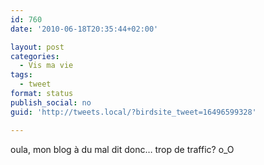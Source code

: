 ```yaml
---
id: 760
date: '2010-06-18T20:35:44+02:00'

layout: post
categories:
  - Vis ma vie
tags:
  - tweet
format: status
publish_social: no
guid: 'http://tweets.local/?birdsite_tweet=16496599328'

---
```


oula, mon blog à du mal dit donc… trop de traffic? o\_O